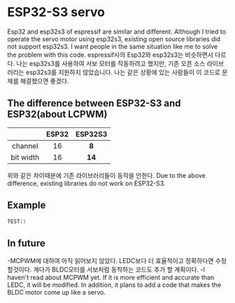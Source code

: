 # ESP32-S3 servo
Esp32 and esp32s3 of espressif are similar and different. Although I tried to operate the servo motor using esp32s3, existing open source libraries did not support esp32s3. I want people in the same situation like me to solve the problem with this code.
espressif사의 Esp32와 esp32s3는 비슷하면서 다르다. 나는 esp32s3를 사용하여 서보 모터를 작동하려고 했지만, 기존 오픈 소스 라이브러리는 esp32s3를 지원하지 않았습니다. 나는 같은 상황에 있는 사람들이 이 코드로 문제를 해결했으면 좋겠다.

## The difference between ESP32-S3 and ESP32(about LCPWM)
| |ESP32|ESP32S3|
|:--:|:--:|:-:|
|channel|16|**8**|
|bit width|16|**14**|
위와 같은 차이때분에 기존 라이브러리들이 동작을 안한다.
Due to the above difference, existing libraries do not work on ESP32-S3.

## Example 
```cpp
TEST()
```

## In future
-MCPWM에 대하여 아직 읽어보지 않았다. LEDC보다 더 효율적이고 정확하다면 수정할것이다. 게다가 BLDC모터를 서보처럼 동착하는 코드도 추가 할 계획이다.
-I haven't read about MCPWM yet. If it is more efficient and accurate than LEDC, it will be modified. In addition, it plans to add a code that makes the BLDC motor come up like a servo.
